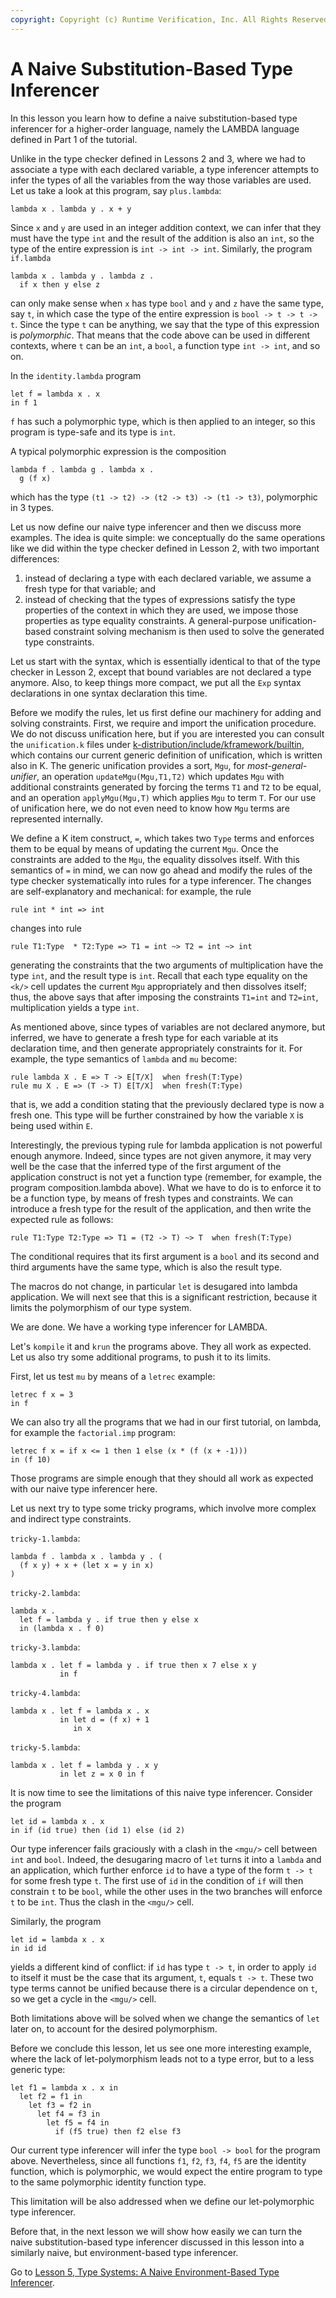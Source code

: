 ```yaml
---
copyright: Copyright (c) Runtime Verification, Inc. All Rights Reserved.
---
```


# A Naive Substitution-Based Type Inferencer

In this lesson you learn how to define a naive substitution-based type
inferencer for a higher-order language, namely the LAMBDA language
defined in Part 1 of the tutorial.

Unlike in the type checker defined in Lessons 2 and 3, where we had to
associate a type with each declared variable, a type inferencer
attempts to infer the types of all the variables from the way those
variables are used. Let us take a look at this program, say `plus.lambda`:

    lambda x . lambda y . x + y

Since `x` and `y` are used in an integer addition context, we can infer
that they must have the type `int` and the result of the addition is
also an `int`, so the type of the entire expression is `int -> int -> int`.
Similarly, the program `if.lambda`

    lambda x . lambda y . lambda z .
      if x then y else z

can only make sense when `x` has type `bool` and `y` and `z` have the same
type, say `t`, in which case the type of the entire expression is
`bool -> t -> t -> t`. Since the type `t` can be anything, we say that
the type of this expression is _polymorphic_. That means that the code
above can be used in different contexts, where `t` can be an `int`, a
`bool`, a function type `int -> int`, and so on.

In the `identity.lambda` program

    let f = lambda x . x
    in f 1

`f` has such a polymorphic type, which is then applied to an integer,
so this program is type-safe and its type is `int`.

A typical polymorphic expression is the composition

    lambda f . lambda g . lambda x .
      g (f x)

which has the type `(t1 -> t2) -> (t2 -> t3) -> (t1 -> t3)`, polymorphic
in 3 types.

Let us now define our naive type inferencer and then we discuss more
examples. The idea is quite simple: we conceptually do the same
operations like we did within the type checker defined in Lesson 2,
with two important differences:

1. instead of declaring a type with each declared variable, we assume
   a fresh type for that variable; and
2. instead of checking that the types of expressions satisfy the
   type properties of the context in which they are used, we impose
   those properties as type equality constraints. A general-purpose
   unification-based constraint solving mechanism is then used to solve
   the generated type constraints.

Let us start with the syntax, which is essentially identical to that
of the type checker in Lesson 2, except that bound variables are not
declared a type anymore. Also, to keep things more compact, we put
all the `Exp` syntax declarations in one syntax declaration this time.

<!-- This part needs to change -->

Before we modify the rules, let us first define our machinery for
adding and solving constraints. First, we require and import the
unification procedure. We do not discuss unification here, but if you
are interested you can consult the `unification.k` files under
[k-distribution/include/kframework/builtin](../../../../include/kframework/builtin/README.md), which contains our current generic
definition of unification, which is written also in K. The generic unification
provides a sort, `Mgu`, for _most-general-unifier_, an operation
`updateMgu(Mgu,T1,T2)` which updates `Mgu` with additional constraints
generated by forcing the terms `T1` and `T2` to be equal, and an operation
`applyMgu(Mgu,T)` which applies `Mgu` to term `T`. For our use
of unification here, we do not even need to know how `Mgu` terms are
represented internally.

We define a K item construct, `=`, which takes two `Type` terms and
enforces them to be equal by means of updating the current `Mgu`.
Once the constraints are added to the `Mgu`, the equality dissolves
itself. With this semantics of `=` in mind, we can now go ahead and
modify the rules of the type checker systematically into rules
for a type inferencer. The changes are self-explanatory and
mechanical: for example, the rule

    rule int * int => int

changes into rule

    rule T1:Type  * T2:Type => T1 = int ~> T2 = int ~> int

generating the constraints that the two arguments of multiplication
have the type `int`, and the result type is `int`. Recall that each type
equality on the `<k/>` cell updates the current `Mgu` appropriately and
then dissolves itself; thus, the above says that after imposing the
constraints `T1=int` and `T2=int`, multiplication yields a type `int`.

As mentioned above, since types of variables are not declared anymore,
but inferred, we have to generate a fresh type for each variable at its
declaration time, and then generate appropriately constraints for it.
For example, the type semantics of `lambda` and `mu` become:

    rule lambda X . E => T -> E[T/X]  when fresh(T:Type)
    rule mu X . E => (T -> T) E[T/X]  when fresh(T:Type)

that is, we add a condition stating that the previously declared type
is now a fresh one. This type will be further constrained by how the
variable `X` is being used within `E`.

Interestingly, the previous typing rule for lambda application is not
powerful enough anymore. Indeed, since types are not given anymore,
it may very well be the case that the inferred type of the first
argument of the application construct is not yet a function type
(remember, for example, the program composition.lambda above). What
we have to do is to enforce it to be a function type, by means of
fresh types and constraints. We can introduce a fresh type for the
result of the application, and then write the expected rule as
follows:

    rule T1:Type T2:Type => T1 = (T2 -> T) ~> T  when fresh(T:Type)

The conditional requires that its first argument is a `bool` and its
second and third arguments have the same type, which is also the
result type.

The macros do not change, in particular `let` is desugared into lambda
application. We will next see that this is a significant restriction,
because it limits the polymorphism of our type system.

We are done. We have a working type inferencer for LAMBDA.

Let's `kompile` it and `krun` the programs above. They all work as
expected. Let us also try some additional programs, to push it to its
limits.

First, let us test `mu` by means of a `letrec` example:

    letrec f x = 3
    in f

We can also try all the programs that we had in our first tutorial, on
lambda, for example the `factorial.imp` program:

    letrec f x = if x <= 1 then 1 else (x * (f (x + -1)))
    in (f 10)

Those programs are simple enough that they should all work as
expected with our naive type inferencer here.

Let us next try to type some tricky programs, which involve more
complex and indirect type constraints.

`tricky-1.lambda`:

    lambda f . lambda x . lambda y . (
      (f x y) + x + (let x = y in x)
    )

`tricky-2.lambda`:

    lambda x .
      let f = lambda y . if true then y else x
      in (lambda x . f 0)

`tricky-3.lambda`:

    lambda x . let f = lambda y . if true then x 7 else x y
               in f

`tricky-4.lambda`:

    lambda x . let f = lambda x . x
               in let d = (f x) + 1
                  in x

`tricky-5.lambda`:

    lambda x . let f = lambda y . x y
               in let z = x 0 in f

It is now time to see the limitations of this naive type inferencer.
Consider the program

    let id = lambda x . x
    in if (id true) then (id 1) else (id 2)

Our type inferencer fails graciously with a clash in the `<mgu/>` cell
between `int` and `bool`. Indeed, the desugaring macro of `let` turns it
into a `lambda` and an application, which further enforce `id` to have a
type of the form `t -> t` for some fresh type `t`. The first use of `id`
in the condition of `if` will then constrain `t` to be `bool`, while the
other uses in the two branches will enforce `t` to be `int`. Thus the
clash in the `<mgu/>` cell.

Similarly, the program

    let id = lambda x . x
    in id id

yields a different kind of conflict: if `id` has type `t -> t`, in order
to apply `id` to itself it must be the case that its argument, `t`, equals
`t -> t`. These two type terms cannot be unified because there is a
circular dependence on `t`, so we get a cycle in the `<mgu/>` cell.

Both limitations above will be solved when we change the semantics of
`let` later on, to account for the desired polymorphism.

Before we conclude this lesson, let us see one more interesting
example, where the lack of let-polymorphism leads not to a type error,
but to a less generic type:

    let f1 = lambda x . x in
      let f2 = f1 in
        let f3 = f2 in
          let f4 = f3 in
            let f5 = f4 in
              if (f5 true) then f2 else f3

Our current type inferencer will infer the type `bool -> bool` for the
program above. Nevertheless, since all functions `f1`, `f2`, `f3`, `f4`, `f5`
are the identity function, which is polymorphic, we would expect the
entire program to type to the same polymorphic identity function type.

This limitation will be also addressed when we define our
let-polymorphic type inferencer.

Before that, in the next lesson we will show how easily we can turn
the naive substitution-based type inferencer discussed in this lesson
into a similarly naive, but environment-based type inferencer.

Go to [Lesson 5, Type Systems: A Naive Environment-Based Type Inferencer](../lesson_5/README.md).
